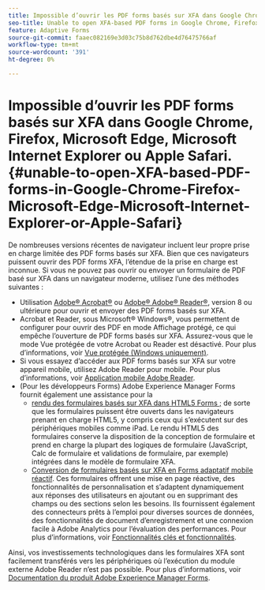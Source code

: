 ```yaml
---
title: Impossible d’ouvrir les PDF forms basés sur XFA dans Google Chrome, Firefox, Microsoft Edge, Microsoft Internet Explorer ou Apple Safari.
seo-title: Unable to open XFA-based PDF forms in Google Chrome, Firefox, Microsoft Edge, Microsoft Internet Explorer, or Apple Safari
feature: Adaptive Forms
source-git-commit: faaec082169e3d03c75b8d762dbe4d76475766af
workflow-type: tm+mt
source-wordcount: '391'
ht-degree: 0%

---
```



# Impossible d’ouvrir les PDF forms basés sur XFA dans Google Chrome, Firefox, Microsoft Edge, Microsoft Internet Explorer ou Apple Safari.{#unable-to-open-XFA-based-PDF-forms-in-Google-Chrome-Firefox-Microsoft-Edge-Microsoft-Internet-Explorer-or-Apple-Safari}

De nombreuses versions récentes de navigateur incluent leur propre prise en charge limitée des PDF forms basés sur XFA. Bien que ces navigateurs puissent ouvrir des PDF forms XFA, l’étendue de la prise en charge est inconnue. Si vous ne pouvez pas ouvrir ou envoyer un formulaire de PDF basé sur XFA dans un navigateur moderne, utilisez l’une des méthodes suivantes :

* Utilisation [Adobe® Acrobat®](https://www.adobe.com/acrobat.html) ou [Adobe® Adobe® Reader®](https://get.adobe.com/fr/reader/), version 8 ou ultérieure pour ouvrir et envoyer des PDF forms basés sur XFA.
* Acrobat et Reader, sous Microsoft® Windows®, vous permettent de configurer pour ouvrir des PDF en mode Affichage protégé, ce qui empêche l’ouverture de PDF forms basés sur XFA. Assurez-vous que le mode Vue protégée de votre Acrobat ou Reader est désactivé. Pour plus d’informations, voir [Vue protégée (Windows uniquement)](https://helpx.adobe.com/in/reader/using/protected-mode-windows.html).
* Si vous essayez d’accéder aux PDF forms basés sur XFA sur votre appareil mobile, utilisez Adobe Reader pour mobile. Pour plus d’informations, voir [Application mobile Adobe Reader](https://www.adobe.com/in/acrobat/mobile/acrobat-reader.html).
* (Pour les développeurs Forms) Adobe Experience Manager Forms fournit également une assistance pour la
   * [rendu des formulaires basés sur XFA dans HTML5 Forms ;](https://experienceleague.adobe.com/docs/experience-manager-65/forms/html5-forms/introduction.html?#key-capabilities-of-html-forms-br) de sorte que les formulaires puissent être ouverts dans les navigateurs prenant en charge HTML5, y compris ceux qui s’exécutent sur des périphériques mobiles comme iPad. Le rendu HTML5 des formulaires conserve la disposition de la conception de formulaire et prend en charge la plupart des logiques de formulaire (JavaScript, Calc de formulaire et validations de formulaire, par exemple) intégrées dans le modèle de formulaire XFA.
   * [Conversion de formulaires basés sur XFA en Forms adaptatif mobile réactif](https://experienceleague.adobe.com/docs/experience-manager-65/forms/adaptive-forms-basic-authoring/creating-adaptive-form.html?#create-an-adaptive-form-based-on-an-xfa-form-template). Ces formulaires offrent une mise en page réactive, des fonctionnalités de personnalisation et s’adaptent dynamiquement aux réponses des utilisateurs en ajoutant ou en supprimant des champs ou des sections selon les besoins. Ils fournissent également des connecteurs prêts à l’emploi pour diverses sources de données, des fonctionnalités de document d’enregistrement et une connexion facile à Adobe Analytics pour l’évaluation des performances. Pour plus d’informations, voir [Fonctionnalités clés et fonctionnalités](https://experienceleague.adobe.com/docs/experience-manager-cloud-service/content/forms/key-features.html).

Ainsi, vos investissements technologiques dans les formulaires XFA sont facilement transférés vers les périphériques où l’exécution du module externe Adobe Reader n’est pas possible. Pour plus d’informations, voir [Documentation du produit Adobe Experience Manager Forms](https://experienceleague.adobe.com/docs/experience-manager-cloud-service/content/forms/home.html).
